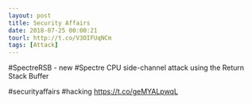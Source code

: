 ```yaml
---
layout: post
title: Security Affairs
date: 2018-07-25 00:00:21
tourl: http://t.co/V3OIFUqNCm
tags: [Attack]
---
```

#SpectreRSB - new #Spectre CPU side-channel attack using the Return Stack Buffer

#securityaffairs #hacking https://t.co/geMYALpwqL